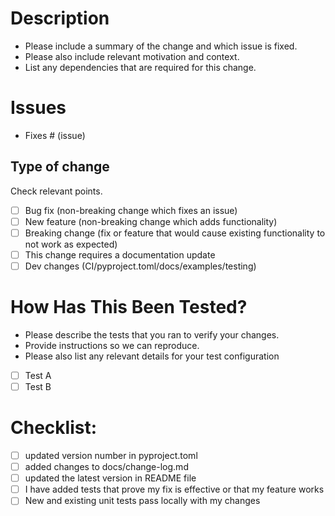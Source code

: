 # Description

- Please include a summary of the change and which issue is fixed.
- Please also include relevant motivation and context.
- List any dependencies that are required for this change.


# Issues
- Fixes # (issue)
## Type of change

Check relevant points.

- [ ] Bug fix (non-breaking change which fixes an issue)
- [ ] New feature (non-breaking change which adds functionality)
- [ ] Breaking change (fix or feature that would cause existing functionality to not work as expected)
- [ ] This change requires a documentation update
- [ ] Dev changes (CI/pyproject.toml/docs/examples/testing)

# How Has This Been Tested?

- Please describe the tests that you ran to verify your changes.
- Provide instructions so we can reproduce.
- Please also list any relevant details for your test configuration

- [ ] Test A
- [ ] Test B

# Checklist:

- [ ] updated version number in pyproject.toml
- [ ] added changes to docs/change-log.md
- [ ] updated the latest version in README file
- [ ] I have added tests that prove my fix is effective or that my feature works
- [ ] New and existing unit tests pass locally with my changes
